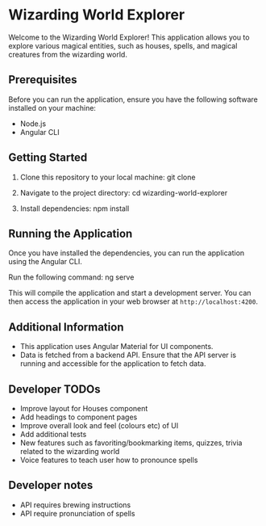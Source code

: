 # Wizarding World Explorer

Welcome to the Wizarding World Explorer! This application allows you to explore various magical entities, such as houses, spells, and magical creatures from the wizarding world.

## Prerequisites

Before you can run the application, ensure you have the following software installed on your machine:

- Node.js
- Angular CLI

## Getting Started

1. Clone this repository to your local machine:
   git clone <repository-url>

2. Navigate to the project directory:
   cd wizarding-world-explorer

3. Install dependencies:
   npm install

## Running the Application

Once you have installed the dependencies, you can run the application using the Angular CLI.

Run the following command:
ng serve

This will compile the application and start a development server. You can then access the application in your web browser at `http://localhost:4200`.

## Additional Information

- This application uses Angular Material for UI components.
- Data is fetched from a backend API. Ensure that the API server is running and accessible for the application to fetch data.

## Developer TODOs

- Improve layout for Houses component
- Add headings to component pages
- Improve overall look and feel (colours etc) of UI
- Add additional tests
- New features such as favoriting/bookmarking items, quizzes, trivia related to the wizarding world
- Voice features to teach user how to pronounce spells

## Developer notes

- API requires brewing instructions
- API require pronunciation of spells
